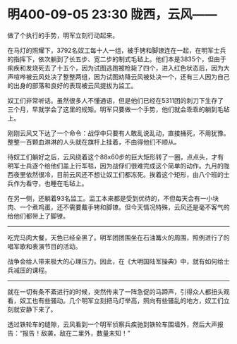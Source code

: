 # 明400-09-05 23:30 陇西，云风——

做了个执行的手势，明军立刻行动起来。

在马灯的照耀下，3792名奴工每十人一组，被手铐和脚镣连在一起，在明军士兵的指挥下，依次躺到了长五步、宽二步的制式毛毡上。他们本是3835个，但由于痢疾和发烧死去了十五个，因为试图逃跑被枪毙了四个，进入红色状态后，因为大声喧哗被云风处决了整整两组，因为试图劝降云风被处决一个，还有三人因为自己的出身的部落和良好的表现被云风提拔为监工。

奴工们非常听话。虽然很多人不懂通语，但是他们已经在5311团的刺刀下生存了三个月，早就学会了这里的规矩。明军只要做一个手势，他们就会乖乖的躺到毛毡上。

刚刚云风又下达了一个命令：战俘中只要有人敢乱说乱动，直接捅死，不用犹豫。整整一百颗血淋淋的人头就在旗杆上挂着，不由得他们不顺从。

待奴工们躺好之后，云风绕着这个88x60步的巨大矩形转了一圈，点点头，才有明军士兵逐个给他们盖上行军毯，因为战俘们很难完成这个简单的动作。九月的陇西夜里依然很冷，目前云风还不想让奴工们都冻死。挨着这个矩形，由八个班的士兵作为看守，也睡在毛毡上。

在另一侧，还躺着93名监工。监工本来都是受到优待的，不但每天会有一小块肉、一个煮鸡蛋，还不需要戴手铐和脚镣。但今天情况特殊，云风还是毫不客气的给他们都带上了脚镣。

***

吃完马肉大餐，天色已经全黑了。明军团团围坐在石油篝火的周围，照例进行了的唱军歌和表演节目的活动。

战争会给人带来极大的心理压力。因此，在《大明国陆军操典》中，就有如何给士兵减压的课程。

***

就在一切有条不紊进行的时候，突然传来了一阵急促的马蹄声，引得众人都扭头观看，奴工也有些骚动。几个明军立刻把马灯举高，照向有些骚乱的地方，奴工们立刻就安静下来了。

透过铁轮车的缝隙，云风看到一个明军侦察兵疾驰到铁轮车围墙外，然后大声报告：“报告！敌袭，敌在二里外，数量未知！”